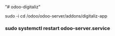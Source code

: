 "# odoo-digitaliz" 

sudo -i
cd /odoo/odoo-server/addons/digitaliz-app
### sudo systemctl restart odoo-server.service

